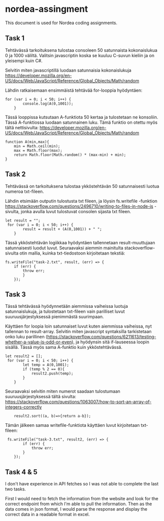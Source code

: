 # nordea-assingment

This document is used for Nordea coding assignments.

## Task 1

Tehtävässä tarkoituksena tulostaa consoleen 50 satunnaista kokonaislukua 0 ja 1000 väliltä. Valitsin javascriptin koska se kuuluu C-suvun kieliin ja on yleisempi kuin C#. 

Selvitin miten javascriptillä luodaan satunnaisia kokonaislukuja
https://developer.mozilla.org/en-US/docs/Web/JavaScript/Reference/Global_Objects/Math/random

Lähdin ratkaisemaan ensimmäistä tehtävää for-looppia hyödyntäen: 

```
for (var i = 0; i < 50; i++) {
        console.log(A(0,1001));
    }
```

Tässä looppissa kutsutaan A-funktiota 50 kertaa ja tulostetaan ne konsoliin.
Tässä A-funktiossa luodaan satunnainen luku. Tämä funktio on otettu myös tältä nettisivulta: https://developer.mozilla.org/en-US/docs/Web/JavaScript/Reference/Global_Objects/Math/random

```
function A(min,max){
    min = Math.ceil(min);
    max = Math.floor(max);
    return Math.floor(Math.random() * (max-min) + min);
}
```

## Task 2

Tehtävässä on tarkoituksena tulostaa ykköstehtävän 50 satunnaisesti luotua numeroa txt-fileen.

Lähdin etsimään outputin tulostusta txt fileen, ja löysin fs.writefile -funktion 
https://stackoverflow.com/questions/2496710/writing-to-files-in-node-js -sivulta, jonka
avulla luvut tulostuvat consolen sijasta txt fileen.

```
let result = "";
 for (var i = 0; i < 50; i++) {
        result = result + (A(0,1001)) + " ";
    }
```

Tässä ykköstehtävän logiikkaa hyödyntäen tallennetaan result-muuttujaan satunnaisesti luodut luvut. Seuraavaksi aiemmin mainitulta stackoverflow-sivulta otin mallia, kuinka
txt-tiedostoon kirjoitetaan tekstiä:

```
fs.writeFile("task-2.txt", result, (err) => {
    if (err) {
        throw err;
        }
    });
```

## Task 3

Tässä tehtävässä hyödynnetään aiemmissa vaiheissa luotuja satunnaislukuja, ja tulostetaan txt-fileen vain parilliset luvut suuruusjärjestyksessä pienimmästä suurimpaan.

Käyttäen for loopia loin satunnaiset luvut kuten aiemmissa vaiheissa, nyt tallennan to result-array. Selvitin miten javascript syntaksilla tarkistetaan onko luku parillinen (https://stackoverflow.com/questions/6211613/testing-whether-a-value-is-odd-or-even), ja hyödynsin sitä if-lauseessa loopin sisällä. Tässä myös sama A-funktio kuin ykköstehtävässä. 

```
let result2 = [];
 for (var i = 0; i < 50; i++) {
        let temp = A(0,1001);
        if (temp % 2 == 0){
            result2.push(temp);
        }
    }
```

Seuraavaksi selvitin miten numerot saadaan tulostumaan suuruusjärjestyksessä tältä sivulta: https://stackoverflow.com/questions/1063007/how-to-sort-an-array-of-integers-correctly

```
    result2.sort((a, b)=>{return a-b});
```

Tämän jälkeen samaa writefile-funktiota käyttäen luvut kirjoitetaan txt-fileen:

```
 fs.writeFile("task-3.txt", result2, (err) => {
        if (err) {
            throw err;
        }
    });
```


## Task 4 & 5

I don't have experience in API fetches so I was not able to complete the last two tasks.

First I would need to fetch the information from the website and look for the correct endpoint from which I'm able to pull the information. Then as the data comes in json format, I would parse the response and display the correct data in a readable format in excel. 